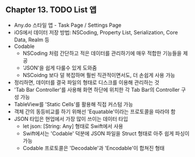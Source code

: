 ## Chapter 13. TODO List 앱
- Any.do 스타일 앱 - Task Page / Settings Page
- iOS에서 데이터 저장 방법: NSCoding, Property List, Serialization, Core Data, Realm 등
- Codable
    - NSCoding 처럼 간단하고 적은 데이터를 관리하기에 매우 적합한 기능들을 제공
    - 'JSON'을 쉽게 다룰수 있게 도와줌
    - NSCoidng 보다 덜 복잡하며 훨씬 직관적이면서도, 더 손쉽게 사용 가능
- 정리하면, 데이터를 결국 파일의 형태로 디스크를 이용해 관리하는 것
- 'Tab Bar Controller'를 사용해 화면 하단에 위치한 각 Tab Bar의 Controller 구성 가능
- TableView를 'Static Cells'를 활용해 직접 커스텀 가능
- 객체 간의 동등비교를 하기 위해선 'Equatable'이라는 프로토콜을 따라야 함
- JSON 타입은 현업에서 가장 많이 쓰이는 데이터 타입
    - let json: [String: Any] 형태로 Swift에서 사용
    - Swift에서는 'Codable' 덕분에 JSON 파일을 Struct 형태로 아주 쉽게 파싱이 가능
    - Codable 프로토콜은 'Decodable'과 'Encodable'이 합쳐진 형태